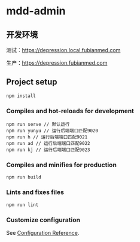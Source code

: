 # mdd-admin

## 开发环境
测试：https://depression.local.fubianmed.com

生产：https://depression.fubianmed.com

## Project setup
```
npm install
```

### Compiles and hot-reloads for development
```
npm run serve // 默认运行
npm run yunyu // 运行后端端口匹配9020
npm run h // 运行后端端口匹配9021
npm run ad // 运行后端端口匹配9022
npm run kj // 运行后端端口匹配9023
```

### Compiles and minifies for production
```
npm run build
```

### Lints and fixes files
```
npm run lint
```

### Customize configuration
See [Configuration Reference](https://cli.vuejs.org/config/).
